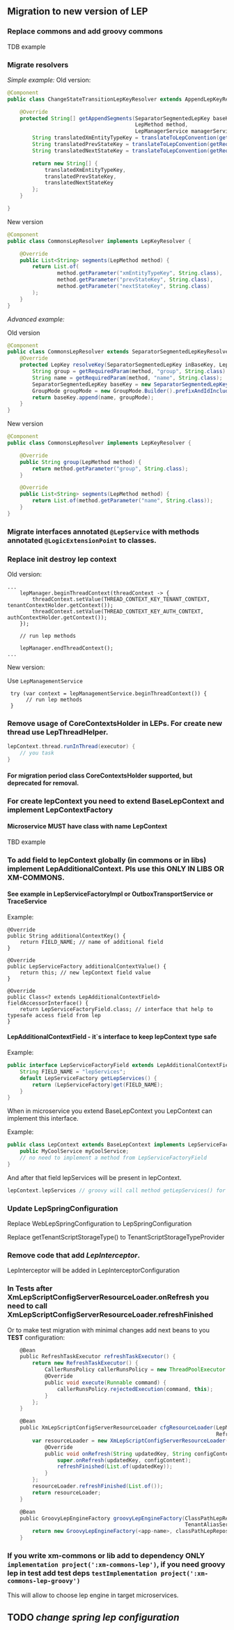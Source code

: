 ## Migration to new version of LEP
### Replace commons and add groovy commons
TDB example
### Migrate resolvers

_Simple example:_
Old version:
```java
@Component
public class ChangeStateTransitionLepKeyResolver extends AppendLepKeyResolver {

    @Override
    protected String[] getAppendSegments(SeparatorSegmentedLepKey baseKey,
                                         LepMethod method,
                                         LepManagerService managerService) {
        String translatedXmEntityTypeKey = translateToLepConvention(getRequiredStrParam(method, "xmEntityTypeKey"));
        String translatedPrevStateKey = translateToLepConvention(getRequiredStrParam(method, "prevStateKey"));
        String translatedNextStateKey = translateToLepConvention(getRequiredStrParam(method, "nextStateKey"));

        return new String[] {
            translatedXmEntityTypeKey,
            translatedPrevStateKey,
            translatedNextStateKey
        };
    }

}
```
New version
```java
@Component
public class CommonsLepResolver implements LepKeyResolver {

    @Override
    public List<String> segments(LepMethod method) {
        return List.of(
                method.getParameter("xmEntityTypeKey", String.class),
                method.getParameter("prevStateKey", String.class),
                method.getParameter("nextStateKey", String.class)
        );
    }
}
```

_Advanced example:_

Old version
```java
@Component
public class CommonsLepResolver extends SeparatorSegmentedLepKeyResolver {
    @Override
    protected LepKey resolveKey(SeparatorSegmentedLepKey inBaseKey, LepMethod method, LepManagerService managerService) {
        String group = getRequiredParam(method, "group", String.class) + ".Commons";
        String name = getRequiredParam(method, "name", String.class);
        SeparatorSegmentedLepKey baseKey = new SeparatorSegmentedLepKey(group, XmLepConstants.EXTENSION_KEY_SEPARATOR, XmLepConstants.EXTENSION_KEY_GROUP_MODE);
        GroupMode groupMode = new GroupMode.Builder().prefixAndIdIncludeGroup(baseKey.getGroupSegmentsSize()).build();
        return baseKey.append(name, groupMode);
    }
}
```
New version
```java
@Component
public class CommonsLepResolver implements LepKeyResolver {

    @Override
    public String group(LepMethod method) {
        return method.getParameter("group", String.class);
    }

    @Override
    public List<String> segments(LepMethod method) {
        return List.of(method.getParameter("name", String.class));
    }
}
```

### Migrate interfaces annotated `@LepService` with methods annotated `@LogicExtensionPoint` to classes.

### Replace init destroy lep context
Old version:
```
...
    lepManager.beginThreadContext(threadContext -> {
        threadContext.setValue(THREAD_CONTEXT_KEY_TENANT_CONTEXT, tenantContextHolder.getContext());
        threadContext.setValue(THREAD_CONTEXT_KEY_AUTH_CONTEXT, authContextHolder.getContext());
    });

    // run lep methods

    lepManager.endThreadContext();
...
```

New version:

Use `LepManagementService`
```
 try (var context = lepManagementService.beginThreadContext()) {
      // run lep methods
 }
```

### Remove usage of CoreContextsHolder in LEPs. For create new thread use LepThreadHelper.
```groovy
lepContext.thread.runInThread(executor) {
    // you task
}
```
#### For migration period class CoreContextsHolder supported, but deprecated for removal.


### For create lepContext you need to extend BaseLepContext and implement LepContextFactory
#### Microservice MUST have class with name LepContext

TBD example

### To add field to lepContext globally (in commons or in libs) implement LepAdditionalContext. Pls use this ONLY IN LIBS OR XM-COMMONS.
#### See example in LepServiceFactoryImpl or OutboxTransportService or TraceService
Example:
```
@Override
public String additionalContextKey() {
    return FIELD_NAME; // name of additional field
}

@Override
public LepServiceFactory additionalContextValue() {
    return this; // new lepContext field value
}

@Override
public Class<? extends LepAdditionalContextField> fieldAccessorInterface() {
    return LepServiceFactoryField.class; // interface that help to typesafe access field from lep
}
```
#### LepAdditionalContextField - it`s interface to keep lepContext type safe
Example:
```java
public interface LepServiceFactoryField extends LepAdditionalContextField {
    String FIELD_NAME = "lepServices";
    default LepServiceFactory getLepServices() {
        return (LepServiceFactory)get(FIELD_NAME);
    }
}
```
When in microservice you extend BaseLepContext you LepContext can implement this interface.

Example:
```java
public class LepContext extends BaseLepContext implements LepServiceFactoryField {
    public MyCoolService myCoolService;
    // no need to implement a method from LepServiceFactoryField
}
```

And after that field lepServices will be present in lepContext.
```groovy
lepContext.lepServices // groovy will call method getLepServices() for you
```

### Update LepSpringConfiguration
Replace WebLepSpringConfiguration to LepSpringConfiguration

Replace getTenantScriptStorageType() to TenantScriptStorageTypeProvider

### Remove code that add _LepInterceptor_.
LepInterceptor will be added in LepInterceptorConfiguration

### In Tests after XmLepScriptConfigServerResourceLoader.onRefresh you need to call XmLepScriptConfigServerResourceLoader.refreshFinished

Or to make test migration with minimal changes add next beans to you **TEST** configuration:

```groovy
    @Bean
    public RefreshTaskExecutor refreshTaskExecutor() {
        return new RefreshTaskExecutor() {
            CallerRunsPolicy callerRunsPolicy = new ThreadPoolExecutor.CallerRunsPolicy();
            @Override
            public void execute(Runnable command) {
                callerRunsPolicy.rejectedExecution(command, this);
            }
        };
    }

    @Bean
    public XmLepScriptConfigServerResourceLoader cfgResourceLoader(LepManagementService lepManagementService,
                                                                   RefreshTaskExecutor refreshTaskExecutor) {
        var resourceLoader = new XmLepScriptConfigServerResourceLoader(<app-name>, lepManagementService, refreshTaskExecutor) {
            @Override
            public void onRefresh(String updatedKey, String configContent) {
                super.onRefresh(updatedKey, configContent);
                refreshFinished(List.of(updatedKey));
            }
        };
        resourceLoader.refreshFinished(List.of());
        return resourceLoader;
    }

    @Bean
    public GroovyLepEngineFactory groovyLepEngineFactory(ClassPathLepRepository classPathLepRepository,
                                                         TenantAliasService tenantAliasService) {
        return new GroovyLepEngineFactory(<app-name>, classPathLepRepository, tenantAliasService);
    }
```

### If you write xm-commons or lib add to dependency ONLY `implementation project(':xm-commons-lep')`,  if you need groovy lep in test add test deps `testImplementation project(':xm-commons-lep-groovy')`
This will allow to choose lep engine in target microservices.

## TODO _change spring lep configuration_

